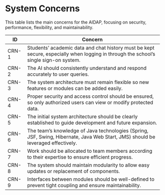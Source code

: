 # System Concerns

This table lists the main concerns for the AIDAP, focusing on security, performance, flexibility, and maintainability.

| ID     | Concern |
|------- |---------|
|  CRN-1  | Students’ academic data and chat history must be kept secure, especially when logging in through the school’s single sign-on system. |
|  CRN-2  | The AI should consistently understand and respond accurately to user queries. |
|  CRN-3  | The system architecture must remain flexible so new features or modules can be added easily. |
|  CRN-4  | Proper security and access control should be ensured, so only authorized users can view or modify protected data. |
|  CRN-5  | The initial system architecture should be clearly established to guide development and future expansion. |
|  CRN-6  | The team’s knowledge of Java technologies (Spring, JSF, Swing, Hibernate, Java Web Start, JMS) should be leveraged effectively. |
|  CRN-7  | Work should be allocated to team members according to their expertise to ensure efficient progress. |
|  CRN-8  | The system should maintain modularity to allow easy updates or replacement of components. |
|  CRN-9  | Interfaces between modules should be well-defined to prevent tight coupling and ensure maintainability. |
